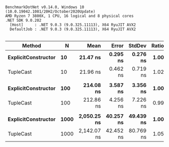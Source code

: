 ```

BenchmarkDotNet v0.14.0, Windows 10 (10.0.19042.1081/20H2/October2020Update)
AMD Ryzen 7 3800X, 1 CPU, 16 logical and 8 physical cores
.NET SDK 9.0.202
  [Host]     : .NET 9.0.3 (9.0.325.11113), X64 RyuJIT AVX2
  DefaultJob : .NET 9.0.3 (9.0.325.11113), X64 RyuJIT AVX2


```
| Method              | N    | Mean        | Error     | StdDev    | Ratio | RatioSD |
|-------------------- |----- |------------:|----------:|----------:|------:|--------:|
| **ExplicitConstructor** | **10**   |    **21.47 ns** |  **0.295 ns** |  **0.276 ns** |  **1.00** |    **0.02** |
| TupleCast           | 10   |    21.96 ns |  0.462 ns |  0.719 ns |  1.02 |    0.04 |
|                     |      |             |           |           |       |         |
| **ExplicitConstructor** | **100**  |   **214.08 ns** |  **3.587 ns** |  **3.356 ns** |  **1.00** |    **0.02** |
| TupleCast           | 100  |   212.86 ns |  4.256 ns |  7.226 ns |  0.99 |    0.04 |
|                     |      |             |           |           |       |         |
| **ExplicitConstructor** | **1000** | **2,050.25 ns** | **40.257 ns** | **49.439 ns** |  **1.00** |    **0.03** |
| TupleCast           | 1000 | 2,142.07 ns | 42.452 ns | 80.769 ns |  1.05 |    0.05 |
